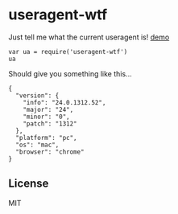 # useragent-wtf

Just tell me what the current useragent is! [demo](http://dominictarr.github.com/useragent-wtf)

```
var ua = require('useragent-wtf')
ua
```

Should give you something like this...

<pre class=noedit><code>{
  "version": {
    "info": "24.0.1312.52",
    "major": "24",
    "minor": "0",
    "patch": "1312"
  },
  "platform": "pc",
  "os": "mac",
  "browser": "chrome"
}
</code></pre>

## License

MIT

